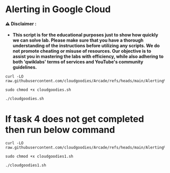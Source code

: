 # Alerting in Google Cloud


#### ⚠️ Disclaimer :
- **This script is for the educational purposes just to show how quickly we can solve lab. Please make sure that you have a thorough understanding of the instructions before utilizing any scripts. We do not promote cheating or  misuse of resources. Our objective is to assist you in mastering the labs with efficiency, while also adhering to both 'qwiklabs' terms of services and YouTube's community guidelines.**

```
curl -LO raw.githubusercontent.com/cloudgoodies/Arcade/refs/heads/main/Alerting%20in%20Google%20Cloud/cloudgoodies.sh

sudo chmod +x cloudgoodies.sh

./cloudgoodies.sh
```

# If task 4 does not get completed then run below command

```
curl -LO raw.githubusercontent.com/cloudgoodies/Arcade/refs/heads/main/Alerting%20in%20Google%20Cloud/cloudgoodies1.sh

sudo chmod +x cloudgoodies1.sh

./cloudgoodies1.sh
```
